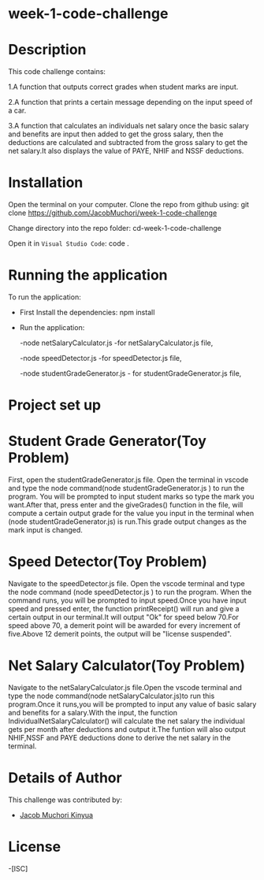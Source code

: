 # week-1-code-challenge

# Description
This code challenge contains:

1.A function that outputs correct grades when student marks are input.

2.A function that prints a certain message depending on the input speed of a car.

3.A function that calculates an individuals net salary once the basic salary and benefits are input then added to get the gross salary, then the deductions are calculated and subtracted from the gross salary to get the net salary.It also displays the value of PAYE, NHIF and NSSF deductions.

# Installation
Open the terminal on your computer.
Clone the repo from github using:
  git clone https://github.com/JacobMuchori/week-1-code-challenge

Change directory into the repo folder:
  cd-week-1-code-challenge

Open it in ``Visual Studio Code``:
  code .

# Running the application
To run the application:

- First Install the dependencies:
  npm install

- Run the application:

  -node netSalaryCalculator.js -for netSalaryCalculator.js file,

  -node speedDetector.js -for speedDetector.js file,

  -node studentGradeGenerator.js - for studentGradeGenerator.js file,


# Project set up
  # Student Grade Generator(Toy Problem)
First, open the studentGradeGenerator.js file. Open the terminal in vscode and type the node command(node studentGradeGenerator.js ) to run the program. You will be prompted to input student marks so type the mark you want.After that, press enter and the giveGrades() function in the file, will compute a certain output grade for the value you input in the terminal when (node studentGradeGenerator.js) is run.This grade output changes as the mark input is changed.
 
  # Speed Detector(Toy Problem)
Navigate to the speedDetector.js file. Open the vscode terminal and type the node command (node speedDetector.js ) to run the program. When the command runs, you will be prompted to input speed.Once you have input speed and pressed enter, the function printReceipt() will run and give a certain output in our terminal.It will output "Ok" for speed below 70.For speed above 70, a demerit point will be awarded for every increment of five.Above 12 demerit points, the output will be "license suspended".

 # Net Salary Calculator(Toy Problem)
Navigate to the netSalaryCalculator.js file.Open the vscode terminal and type the node command(node netSalaryCalculator.js)to run this program.Once it runs,you will be prompted to input any value of basic salary and benefits for a salary.With the input, the function IndividualNetSalaryCalculator() will calculate the net salary the individual gets per month after deductions and output it.The funtion will also output NHIF,NSSF and PAYE deductions done to derive the net salary in the terminal.


# Details of Author
 This challenge was contributed by:
- [Jacob Muchori Kinyua](https://github.com/JacobMuchori)

# License
-[ISC]